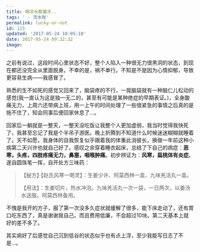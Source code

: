 ```yaml
---
title: 喝凉水都塞牙..
tags: ' - 流水账'
permalink: lucky-or-not
id: 115
updated: '2017-05-24 10:05:10'
date: 2017-05-24 09:32:32
image:
---
```


之前有说过，这段时间心里状态不好，整个人陷入一种很无力很黑洞的状态，到现在都还没完全从里面脱身。不幸的是，祸不单行。不知是不是因为心情抑郁，导致更容易生病——我感冒了。

熟悉的生不如死的感觉又回来了，脑袋疼的不行，一晃脑袋就有一种脑仁儿松动的感觉(我一直认为这是独一无二的，甚至有可能是某种绝症的早期表证。)，全身酸痛无力，上周六还带病上班，用一上午的时间处理了一些很紧急的事情之后真的是拖不住了，知会同事后便回家休息了...。

回家后一躺就是一整天，一整天没吃饭让我整个人更加虚弱，我当时觉得我快死了，我甚至忘记了我是个半吊子游医。晚上折腾到不知道什么时候迷迷糊糊就睡着了。天不如愿，我身体的自我恢复似乎跟着我的体重此消彼长，换做一年前这种小病第二天兴许也就自己好了。感叹之余穿着睡衣起床，总结了下自己的病症：**恶寒，头疼，四肢疼痛无力，鼻塞，咽喉肿痛**。初步辨证为：**风寒，扁桃体有炎症**。遂自圆珠笔一挥，自开处方三味药：

>【秘方】·【赵氏风寒一喝灵】：生姜少许、阿莫西林一盒、九味羌活丸一盒。
>
>【用法】：生姜切片，热水冲泡。九味羌活丸一次一袋，一日两次，以姜汤水送服。阿莫西林备用。

不愧是我开的方子，服了第一次没多久症状就缓解了很多，能下床走动了，还有胃口吃东西了，真是谢谢我自己。而且费用低廉，不会超过10块。第二天基本上就好的差不多了。

其实病好了后感觉自己沉到低谷的状态似乎也有点上浮，至少我能写日志了不是...。



